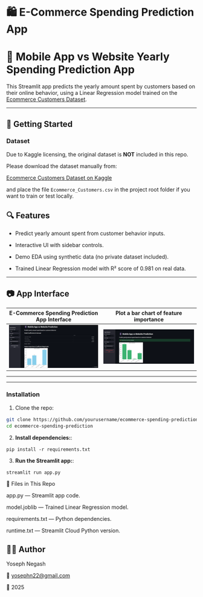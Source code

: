 # 🛍️ E-Commerce Spending Prediction App

# 📱 Mobile App vs Website Yearly Spending Prediction App

This Streamlit app predicts the yearly amount spent by customers based on their online behavior, using a Linear Regression model trained on the [Ecommerce Customers Dataset](https://www.kaggle.com/datasets/kolawale/focusing-on-mobile-app-or-website).

---

## 🚀 Getting Started

### Dataset

Due to Kaggle licensing, the original dataset is **NOT** included in this repo.

Please download the dataset manually from:

[Ecommerce Customers Dataset on Kaggle](https://www.kaggle.com/datasets/kolawale/focusing-on-mobile-app-or-website)

and place the file `Ecommerce_Customers.csv` in the project root folder if you want to train or test locally.

## 🔍 Features

- Predict yearly amount spent from customer behavior inputs.

- Interactive UI with sidebar controls.

- Demo EDA using synthetic data (no private dataset included).

- Trained Linear Regression model with R² score of 0.981 on real data.   

---
## 📷 App Interface

| E-Commerce Spending Prediction App Interface | Plot a bar chart of feature importance |
|----------------------------------------------|---------------------------------------|
| ![App UI](images/interface11.png)             | ![Results](images/interface12.png)     |


---

---

### Installation

1. Clone the repo:

```bash
git clone https://github.com/yourusername/ecommerce-spending-prediction.git
cd ecommerce-spending-prediction
 ```
2. **Install dependencies:**:   
```commandline
pip install -r requirements.txt
```
3. **Run the Streamlit app:**:   
```commandline
streamlit run app.py
   ```

🔧 Files in This Repo

app.py — Streamlit app code.

model.joblib — Trained Linear Regression model.

requirements.txt — Python dependencies.

runtime.txt — Streamlit Cloud Python version.


## 👨‍💻 Author

Yoseph Negash

📧 yosephn22@gmail.com

📅 2025
